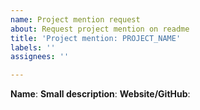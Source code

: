 ```yaml
---
name: Project mention request
about: Request project mention on readme
title: 'Project mention: PROJECT_NAME'
labels: ''
assignees: ''

---
```


**Name**:
**Small description**:
**Website/GitHub**:
